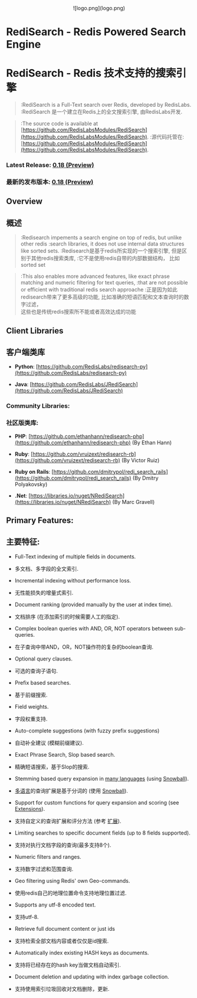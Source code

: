 <center>![logo.png](logo.png)</center>

# RediSearch - Redis Powered Search Engine
# RediSearch - Redis 技术支持的搜索引擎

>:RediSearch is a Full-Text search over Redis, developed by RedisLabs. 
>:RediSearch 是一个建立在Redis上的全文搜索引擎, 由RedisLabs开发.

>:The source code is available at [https://github.com/RedisLabsModules/RediSearch](https://github.com/RedisLabsModules/RediSearch).
>:源代码托管在: [https://github.com/RedisLabsModules/RediSearch](https://github.com/RedisLabsModules/RediSearch).

### Latest Release: [0.18 (Preview)](https://github.com/RedisLabsModules/RediSearch/releases/tag/v0.18)
### 最新的发布版本: [0.18 (Preview)](https://github.com/RedisLabsModules/RediSearch/releases/tag/v0.18)

## Overview
## 概述

>:Redisearch impements a search engine on top of redis, but unlike other redis 
>:search libraries, it does not use internal data structures like sorted sets.
>:Redisearch是基于redis所实现的一个搜索引擎, 但是区别于其他redis搜索类库, 
>:它不是使用redis自带的内部数据结构， 比如sorted set

>:This also enables more advanced features, like exact phrase matching and numeric filtering for text queries, 
>:that are not possible or efficient with traditional redis search approache
>:正是因为如此redisearch带来了更多高级的功能, 比如准确的短语匹配和文本查询时的数字过滤，<br>这些也是传统redis搜索所不能或者高效达成的功能

## Client Libraries
## 客户端类库

* **Python**: [https://github.com/RedisLabs/redisearch-py](https://github.com/RedisLabs/redisearch-py)

* **Java**: [https://github.com/RedisLabs/JRediSearch](https://github.com/RedisLabs/JRediSearch)

### Community Libraries:
### 社区版类库:

* **PHP**: [https://github.com/ethanhann/redisearch-php](https://github.com/ethanhann/redisearch-php) (By Ethan Hann)

* **Ruby**: [https://github.com/vruizext/redisearch-rb](https://github.com/vruizext/redisearch-rb) (By Victor Ruiz)

* **Ruby on Rails**: [https://github.com/dmitrypol/redi_search_rails](https://github.com/dmitrypol/redi_search_rails) (By Dmitry Polyakovsky)

* **.Net**: [https://libraries.io/nuget/NRediSearch](https://libraries.io/nuget/NRediSearch) (By Marc Gravell)

## Primary Features:
## 主要特征:

* Full-Text indexing of multiple fields in documents.
* 多文档、多字段的全文索引.

* Incremental indexing without performance loss.
* 无性能损失的增量式索引.

* Document ranking (provided manually by the user at index time).
* 文档排序 (在添加索引的时候需要人工的指定).

* Complex boolean queries with AND, OR, NOT operators between sub-queries.
* 在子查询中带AND，OR，NOT操作符的复杂的boolean查询.

* Optional query clauses.
* 可选的查询子语句.

* Prefix based searches.
* 基于前缀搜索.

* Field weights.
* 字段权重支持.

* Auto-complete suggestions (with fuzzy prefix suggestions)
* 自动补全建议 (模糊前缀建议).

* Exact Phrase Search, Slop based search.
* 精确短语搜索，基于Slop的搜索.

* Stemming based query expansion in [many languages](/Stemming/) (using [Snowball](http://snowballstem.org/)).
* [多语言](/Stemming/)的查询扩展是基于分词的 (使用 [Snowball](http://snowballstem.org/)).

* Support for custom functions for query expansion and scoring (see [Extensions](/Extensions)).
* 支持自定义的查询扩展和评分方法 (参考 [扩展](/Extensions)).

* Limiting searches to specific document fields (up to 8 fields supported).
* 支持对执行文档字段的查询(最多支持8个).

* Numeric filters and ranges.
* 支持数字过滤和范围查询.

* Geo filtering using Redis' own Geo-commands. 
* 使用redis自己的地理位置命令支持地理位置过滤.

* Supports any utf-8 encoded text.
* 支持utf-8.

* Retrieve full document content or just ids
* 支持检索全部文档内容或者仅仅是id搜索.

* Automatically index existing HASH keys as documents.
* 支持将已经存在的hash key当做文档自动索引.

* Document deletion and updating with index garbage collection.
* 支持使用索引垃圾回收对文档删除，更新.


